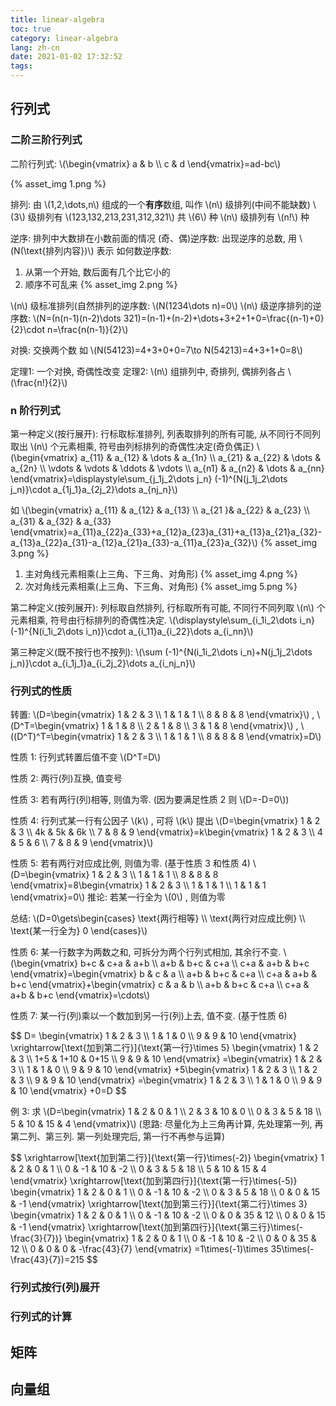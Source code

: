 ```yaml
---
title: linear-algebra
toc: true
category: linear-algebra
lang: zh-cn
date: 2021-01-02 17:32:52
tags:
---
```


<!-- more -->

## 行列式

### 二阶三阶行列式

二阶行列式: \\(\begin{vmatrix} a & b \\\ c & d \end{vmatrix}=ad-bc\\)

{% asset_img 1.png %}

排列: 由 \\(1,2,\dots,n\\) 组成的一个**有序**数组, 叫作 \\(n\\) 级排列(中间不能缺数)
\\(3\\) 级排列有 \\(123,132,213,231,312,321\\) 共 \\(6\\) 种
\\(n\\) 级排列有 \\(n!\\) 种

逆序: 排列中大数排在小数前面的情况
(奇、偶)逆序数: 出现逆序的总数, 用 \\(N(\text{排列内容})\\) 表示
如何数逆序数:
1. 从第一个开始, 数后面有几个比它小的
2. 顺序不可乱来
{% asset_img 2.png %}

\\(n\\) 级标准排列(自然排列的逆序数: \\(N(1234\dots n)=0\\)
\\(n\\) 级逆序排列的逆序数: \\(N=(n(n-1)(n-2)\dots 321)=(n-1)+(n-2)+\dots+3+2+1+0=\frac{(n-1)+0}{2}\cdot n=\frac{n(n-1)}{2}\\)

对换: 交换两个数
如 \\(N(54123)=4+3+0+0=7\to N(54213)=4+3+1+0=8\\)

定理1: 一个对换, 奇偶性改变
定理2: \\(n\\) 组排列中, 奇排列, 偶排列各占 \\(\frac{n!}{2}\\)

### n 阶行列式

第一种定义(按行展开): 行标取标准排列, 列表取排列的所有可能, 从不同行不同列取出 \\(n\\) 个元素相乘, 符号由列标排列的奇偶性决定(奇负偶正)
\\(\begin{vmatrix} a_{11} & a_{12} & \dots & a_{1n} \\\ a_{21} & a_{22} & \dots & a_{2n} \\\ \vdots & \vdots & \ddots & \vdots \\\ a_{n1} & a_{n2} & \dots & a_{nn} \end{vmatrix}=\displaystyle\sum_{j_1j_2\dots j_n} (-1)^{N(j_1j_2\dots j_n)}\cdot a_{1j_1}a_{2j_2}\dots a_{nj_n}\\)

如 \\(\begin{vmatrix} a_{11} & a_{12} & a_{13} \\\ a_{21 }& a_{22} & a_{23} \\\ a_{31} & a_{32} & a_{33} \end{vmatrix}=a_{11}a_{22}a_{33}+a_{12}a_{23}a_{31}+a_{13}a_{21}a_{32}-a_{13}a_{22}a_{31}-a_{12}a_{21}a_{33}-a_{11}a_{23}a_{32}\\)
{% asset_img 3.png %}

1. 主对角线元素相乘(上三角、下三角、对角形)
   {% asset_img 4.png %}
2. 次对角线元素相乘(上三角、下三角、对角形)
   {% asset_img 5.png %}

第二种定义(按列展开): 列标取自然排列, 行标取所有可能, 不同行不同列取 \\(n\\) 个元素相乘, 符号由行标排列的奇偶性决定.
\\(\displaystyle\sum_{i_1i_2\dots i_n} (-1)^{N(i_1i_2\dots i_n)}\cdot a_{i_11}a_{i_22}\dots a_{i_nn}\\)

第三种定义(既不按行也不按列): \\(\sum (-1)^{N(i_1i_2\dots i_n)+N(j_1j_2\dots j_n)}\cdot a_{i_1j_1}a_{i_2j_2}\dots a_{i_nj_n}\\)

### 行列式的性质

转置: \\(D=\begin{vmatrix} 1 & 2 & 3 \\\ 1 & 1 & 1 \\\ 8 & 8 & 8 \end{vmatrix}\\) , \\(D^T=\begin{vmatrix} 1 & 1 & 8 \\\ 2 & 1 & 8 \\\ 3 & 1 & 8 \end{vmatrix}\\) , \\((D^T)^T=\begin{vmatrix} 1 & 2 & 3 \\\ 1 & 1 & 1 \\\ 8 & 8 & 8 \end{vmatrix}=D\\)

性质 1: 行列式转置后值不变 \\(D^T=D\\)

性质 2: 两行(列)互换, 值变号

性质 3: 若有两行(列)相等, 则值为零. (因为要满足性质 2 则 \\(D=-D=0\\))

性质 4: 行列式某一行有公因子 \\(k\\) , 可将 \\(k\\) 提出
\\(D=\begin{vmatrix} 1 & 2 & 3 \\\ 4k & 5k & 6k \\\ 7 & 8 & 9 \end{vmatrix}=k\begin{vmatrix} 1 & 2 & 3 \\\ 4 & 5 & 6 \\\ 7 & 8 & 9 \end{vmatrix}\\)

性质 5: 若有两行对应成比例, 则值为零. (基于性质 3 和性质 4)
\\(D=\begin{vmatrix} 1 & 2 & 3 \\\ 1 & 1 & 1 \\\ 8 & 8 & 8 \end{vmatrix}=8\begin{vmatrix} 1 & 2 & 3 \\\ 1 & 1 & 1 \\\ 1 & 1 & 1 \end{vmatrix}=0\\)
推论: 若某一行全为 \\(0\\) , 则值为零

总结:
\\(D=0\gets\begin{cases} \text{两行相等} \\\ \text{两行对应成比例} \\\ \text{某一行全为} 0 \end{cases}\\)

性质 6: 某一行数字为两数之和, 可拆分为两个行列式相加, 其余行不变.
\\(\begin{vmatrix} b+c & c+a & a+b \\\ a+b & b+c & c+a \\\ c+a & a+b & b+c \end{vmatrix}=\begin{vmatrix} b & c & a \\\ a+b & b+c & c+a \\\ c+a & a+b & b+c \end{vmatrix}+\begin{vmatrix} c & a & b \\\ a+b & b+c & c+a \\\ c+a & a+b & b+c \end{vmatrix}=\cdots\\)

性质 7: 某一行(列)乘以一个数加到另一行(列)上去, 值不变. (基于性质 6)
<div>
$$
D=
\begin{vmatrix}
 1 & 2 & 3 \\
 1 & 1 & 0 \\
 9 & 9 & 10
\end{vmatrix}
\xrightarrow[\text{加到第二行}]{\text{第一行}\times 5}
\begin{vmatrix}
 1 & 2 & 3 \\
 1+5 & 1+10 & 0+15 \\
 9 & 9 & 10
\end{vmatrix}
=\begin{vmatrix}
 1 & 2 & 3 \\
 1 & 1 & 0 \\
 9 & 9 & 10
\end{vmatrix}
+5\begin{vmatrix}
 1 & 2 & 3 \\
 1 & 2 & 3 \\
 9 & 9 & 10
\end{vmatrix}
=\begin{vmatrix}
 1 & 2 & 3 \\
 1 & 1 & 0 \\
 9 & 9 & 10
\end{vmatrix}
+0=D
$$
</div>

例 3: 求 \\(D=\begin{vmatrix} 1 & 2 & 0 & 1 \\\ 2 & 3 & 10 & 0 \\\ 0 & 3 & 5 & 18 \\\ 5 & 10 & 15 & 4 \end{vmatrix}\\)
(思路: 尽量化为上三角再计算, 先处理第一列, 再第二列、第三列. 第一列处理完后, 第一行不再参与运算)
<div>
$$
\xrightarrow[\text{加到第二行}]{\text{第一行}\times(-2)}
\begin{vmatrix}
 1 & 2 & 0 & 1 \\
 0 & -1 & 10 & -2 \\
 0 & 3 & 5 & 18 \\
 5 & 10 & 15 & 4
\end{vmatrix}
\xrightarrow[\text{加到第四行}]{\text{第一行}\times(-5)}
\begin{vmatrix}
 1 & 2 & 0 & 1 \\
 0 & -1 & 10 & -2 \\
 0 & 3 & 5 & 18 \\
 0 & 0 & 15 & -1
\end{vmatrix}
\xrightarrow[\text{加到第三行}]{\text{第二行}\times 3}
\begin{vmatrix}
 1 & 2 & 0 & 1 \\
 0 & -1 & 10 & -2 \\
 0 & 0 & 35 & 12 \\
 0 & 0 & 15 & -1
\end{vmatrix}
\xrightarrow[\text{加到第四行}]{\text{第三行}\times(-\frac{3}{7})}
\begin{vmatrix}
 1 & 2 & 0 & 1 \\
 0 & -1 & 10 & -2 \\
 0 & 0 & 35 & 12 \\
 0 & 0 & 0 & -\frac{43}{7} 
\end{vmatrix}
=1\times(-1)\times 35\times(-\frac{43}{7})=215
$$
</div>

### 行列式按行(列)展开

### 行列式的计算

## 矩阵

## 向量组


